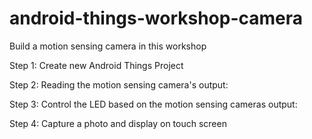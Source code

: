 # android-things-workshop-camera
Build a motion sensing camera in this workshop

Step 1: Create new Android Things Project

Step 2: Reading the motion sensing camera's output:

Step 3: Control the LED based on the motion sensing cameras output:

Step 4: Capture a photo and display on touch screen
